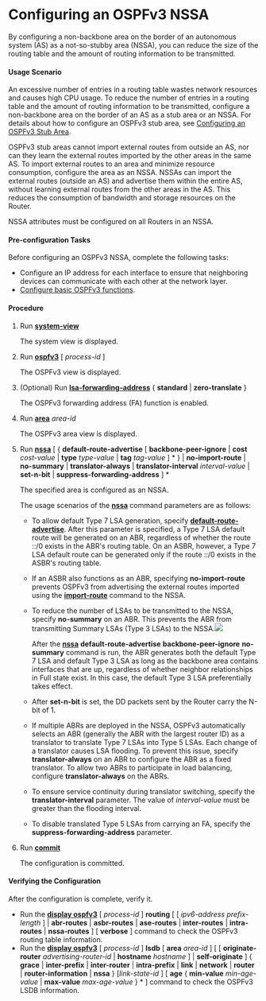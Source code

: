 Configuring an OSPFv3 NSSA
==========================

By configuring a non-backbone area on the border of an autonomous system (AS) as a not-so-stubby area (NSSA), you can reduce the size of the routing table and the amount of routing information to be transmitted.

#### Usage Scenario

An excessive number of entries in a routing table wastes network resources and causes high CPU usage. To reduce the number of entries in a routing table and the amount of routing information to be transmitted, configure a non-backbone area on the border of an AS as a stub area or an NSSA. For details about how to configure an OSPFv3 stub area, see [Configuring an OSPFv3 Stub Area](dc_vrp_ospfv3_cfg_2080.html).

OSPFv3 stub areas cannot import external routes from outside an AS, nor can they learn the external routes imported by the other areas in the same AS. To import external routes to an area and minimize resource consumption, configure the area as an NSSA. NSSAs can import the external routes (outside an AS) and advertise them within the entire AS, without learning external routes from the other areas in the AS. This reduces the consumption of bandwidth and storage resources on the Router.

NSSA attributes must be configured on all Routers in an NSSA.


#### Pre-configuration Tasks

Before configuring an OSPFv3 NSSA, complete the following tasks:

* Configure an IP address for each interface to ensure that neighboring devices can communicate with each other at the network layer.
* [Configure basic OSPFv3 functions](dc_vrp_ospfv3_cfg_2003.html).

#### Procedure

1. Run [**system-view**](cmdqueryname=system-view)
   
   
   
   The system view is displayed.
2. Run [**ospfv3**](cmdqueryname=ospfv3) [ *process-id* ]
   
   
   
   The OSPFv3 view is displayed.
3. (Optional) Run [**lsa-forwarding-address**](cmdqueryname=lsa-forwarding-address) { **standard** | **zero-translate** }
   
   
   
   The OSPFv3 forwarding address (FA) function is enabled.
4. Run [**area**](cmdqueryname=area) *area-id*
   
   
   
   The OSPFv3 area view is displayed.
5. Run [**nssa**](cmdqueryname=nssa) [ { **default-route-advertise** [ **backbone-peer-ignore** | **cost** *cost-value* | **type** *type-value* | **tag** *tag-value* ] \* } | **no-import-route** | **no-summary** | **translator-always** | **translator-interval** *interval-value* | **set-n-bit** | **suppress-forwarding-address** ] \*
   
   
   
   The specified area is configured as an NSSA.
   
   The usage scenarios of the [**nssa**](cmdqueryname=nssa) command parameters are as follows:
   
   * To allow default Type 7 LSA generation, specify [**default-route-advertise**](cmdqueryname=default-route-advertise). After this parameter is specified, a Type 7 LSA default route will be generated on an ABR, regardless of whether the route ::/0 exists in the ABR's routing table. On an ASBR, however, a Type 7 LSA default route can be generated only if the route ::/0 exists in the ASBR's routing table.
   * If an ASBR also functions as an ABR, specifying **no-import-route** prevents OSPFv3 from advertising the external routes imported using the [**import-route**](cmdqueryname=import-route) command to the NSSA.
   * To reduce the number of LSAs to be transmitted to the NSSA, specify **no-summary** on an ABR. This prevents the ABR from transmitting Summary LSAs (Type 3 LSAs) to the NSSA.![](../../../../public_sys-resources/note_3.0-en-us.png) 
     
     After the [**nssa**](cmdqueryname=nssa) **default-route-advertise** **backbone-peer-ignore** **no-summary** command is run, the ABR generates both the default Type 7 LSA and default Type 3 LSA as long as the backbone area contains interfaces that are up, regardless of whether neighbor relationships in Full state exist. In this case, the default Type 3 LSA preferentially takes effect.
   * After **set-n-bit** is set, the DD packets sent by the Router carry the N-bit of 1.
   * If multiple ABRs are deployed in the NSSA, OSPFv3 automatically selects an ABR (generally the ABR with the largest router ID) as a translator to translate Type 7 LSAs into Type 5 LSAs. Each change of a translator causes LSA flooding. To prevent this issue, specify **translator-always** on an ABR to configure the ABR as a fixed translator. To allow two ABRs to participate in load balancing, configure **translator-always** on the ABRs.
   * To ensure service continuity during translator switching, specify the **translator-interval** parameter. The value of *interval-value* must be greater than the flooding interval.
   * To disable translated Type 5 LSAs from carrying an FA, specify the **suppress-forwarding-address** parameter.
6. Run [**commit**](cmdqueryname=commit)
   
   
   
   The configuration is committed.

#### Verifying the Configuration

After the configuration is complete, verify it.

* Run the [**display ospfv3**](cmdqueryname=display+ospfv3) [ *process-id* ] **routing** [ [ *ipv6-address* *prefix-length* ] | **abr-routes** | **asbr-routes** | **ase-routes** | **inter-routes** | **intra-routes** | **nssa-routes** ] [ **verbose** ] command to check the OSPFv3 routing table information.
* Run the [**display ospfv3**](cmdqueryname=display+ospfv3) [ *process-id* ] **lsdb** [ **area** *area-id* ] [ [ **originate-router** *advertising-router-id* | **hostname** *hostname* ] | **self-originate** ] { **grace** | **inter-prefix** | **inter-router** | **intra-prefix** | **link** | **network** | **router** | **router-information** | **nssa** } [*link-state-id* ] [ **age** { **min-value** *min-age-value* | **max-value** *max-age-value* } \* ] command to check the OSPFv3 LSDB information.